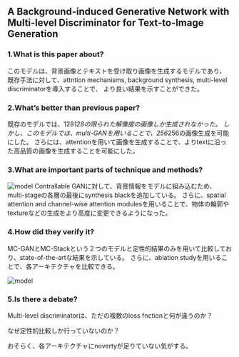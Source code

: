 ## A Background-induced Generative Network with Multi-level Discriminator for Text-to-Image Generation

### 1.What is this paper about?

このモデルは、背景画像とテキストを受け取り画像を生成するモデルであり、
既存手法に対して、attntion mechanisms, background synthesis, multi-level discriminatorを導入することで、
より良い結果を示すことができた。



### 2.What’s better than previous paper?

既存のモデルでは、128*128の限られた解像度の画像しか生成されなかった。
しかし、このモデルでは、multi-GANを用いることで、256*256の画像生成を可能にした。
さらには、attentionを用いて画像を生成することで、よりtextに沿った高品質の画像を生成することを可能にした。

### 3.What are important parts of technique and methods?


![model](../../../../img/SEA-BGNet_model.png) 
Contrallable GANに対して、背景情報をモデルに組み込むため、multi-stageの各層の最後にsynthesis blackを追加している。
さらに、spatial attention and channel-wise attention modulesを用いることで、物体の輪郭やtextureなどの生成をより高度に変更できるようになった。



### 4.How did they verify it?

MC-GANとMC-Stackという２つのモデルと定性的結果のみを用いて比較しており、state-of-the-artな結果を示している。
さらに、ablation studyを用いることで、各アーキテクチャを比較できる。

![model](../../../../img/BGNet_result.png)

### 5.Is there a debate?

Multi-level discriminatorは、ただの複数のloss fnctionと何が違うのか？

なぜ定性的比較しか行っていないのか？

おそらく、各アーキテクチャにnovertyが足りていない気がする。
